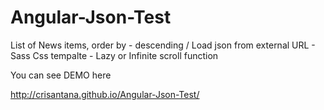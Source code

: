 # Angular-Json-Test
List of News items, order by - descending / Load json from external URL - Sass Css tempalte - Lazy or Infinite scroll function

You can see DEMO here

http://crisantana.github.io/Angular-Json-Test/
